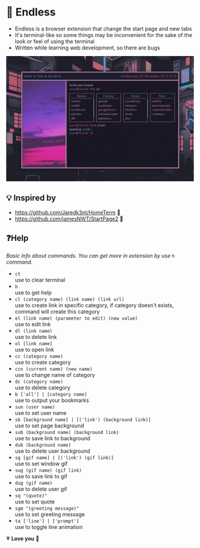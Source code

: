 # 🌌 **Endless**

-   Endless is a browser extension that change the start page and new tabs
-   It's terminal-like so some things may be inconvenient for the sake of the look or feel of using the terminal
-   Written while learning web development, so there are bugs

![Endless preview](./assets/readme/preview.png)

## 💡 **Inspired by**

-   https://github.com/Jaredk3nt/HomeTerm 💖
-   https://github.com/jamesNWT/StartPage2 💖

## ❓**Help**

_Basic info about commands. You can get more in extension by use_ `h` _command._

-   `ct`  
    use to clear terminal
-   `h`  
    use to get help
-   `cl (category name) (link name) (link url)`  
    use to create link in specific category, if category doesn't exists, command will create this category
-   `el (link name) (parameter to edit) (new value)`  
    use to edit link
-   `dl (link name)`  
    use to delete link
-   `ol [link name]`  
    use to open link
-   `cc (category name)`  
    use to create category
-   `ccn (current name) (new name)`  
    use to change name of category
-   `dc (category name)`  
    use to delete category
-   `b ['all'] | [category name]`  
    use to output your bookmarks
-   `sun (user name)`  
    use to set user name
-   `sb [background name] | [('link') (background link)]`  
    use to set page background
-   `sub (background name) (background link)`  
    use to save link to background
-   `dub (background name)`  
    use to delete user background
-   `sg [gif name] | [('link') (gif link)]`  
    use to set window gif
-   `sug (gif name) (gif link)`  
    use to save link to gif
-   `dug (gif name)`  
    use to delete user gif
-   `sq "(quote)"`  
    use to set quote
-   `sgm "(greeting message)"`  
    use to set greeting message
-   `ta ['line'] | ['prompt']`  
    use to toggle line animation

💗 **Love you** 💖
